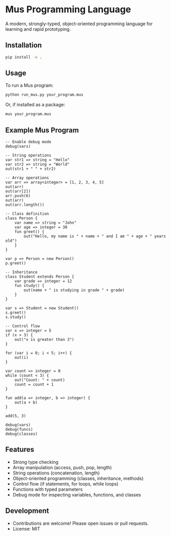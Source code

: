 # Mus Programming Language

A modern, strongly-typed, object-oriented programming language for learning and rapid prototyping.

## Installation

```bash
pip install -e .
```

## Usage

To run a Mus program:

```bash
python run_mus.py your_program.mus
```

Or, if installed as a package:

```bash
mus your_program.mus
```

## Example Mus Program

```mus
-- Enable debug mode
debug(vars)

-- String operations
var str1 => string = "Hello"
var str2 => string = "World"
out(str1 + " " + str2)

-- Array operations
var arr => array<integer> = [1, 2, 3, 4, 5]
out(arr)
out(arr[2])
arr.push(6)
out(arr)
out(arr.length())

-- Class definition
class Person {
    var name => string = "John"
    var age => integer = 30
    fun greet() {
        out("Hello, my name is " + name + " and I am " + age + " years old")
    }
}

var p => Person = new Person()
p.greet()

-- Inheritance
class Student extends Person {
    var grade => integer = 12
    fun study() {
        out(name + " is studying in grade " + grade)
    }
}

var s => Student = new Student()
s.greet()
s.study()

-- Control flow
var x => integer = 5
if (x > 3) {
    out("x is greater than 3")
}

for (var i = 0; i < 5; i++) {
    out(i)
}

var count => integer = 0
while (count < 3) {
    out("Count: " + count)
    count = count + 1
}

fun add(a => integer, b => integer) {
    out(a + b)
}

add(5, 3)

debug(vars)
debug(funcs)
debug(classes)
```

## Features
- Strong type checking
- Array manipulation (access, push, pop, length)
- String operations (concatenation, length)
- Object-oriented programming (classes, inheritance, methods)
- Control flow (if statements, for loops, while loops)
- Functions with typed parameters
- Debug mode for inspecting variables, functions, and classes

## Development
- Contributions are welcome! Please open issues or pull requests.
- License: MIT 